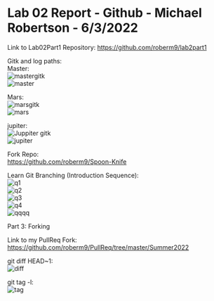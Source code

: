 # Lab 02 Report - Github - Michael Robertson - 6/3/2022  
  
Link to Lab02Part1 Repository: https://github.com/roberm9/lab2part1   

Gitk and log paths:  
Master:  
![mastergitk](https://user-images.githubusercontent.com/95317029/171905098-7e3c9590-b13b-4000-9eaa-7657586d3b05.PNG)  
![master](https://user-images.githubusercontent.com/95317029/171905107-4e4b998d-7da2-4d30-91dd-d786e1c44b44.PNG)  

Mars:  
![marsgitk](https://user-images.githubusercontent.com/95317029/171905119-ebb1dc6f-5270-4ced-abb6-94bee3e20d9c.PNG)  
![mars](https://user-images.githubusercontent.com/95317029/171905133-2e805119-293b-4cd1-bf37-2b6c79607e60.PNG)  

jupiter:  
![Juppiter gitk](https://user-images.githubusercontent.com/95317029/171905151-7e23e504-cf0a-4f11-9cde-cb35fe00cddd.PNG)  
![jupiter](https://user-images.githubusercontent.com/95317029/171905161-d89d1459-3138-4e01-b224-9d9d65393eca.PNG)  


Fork Repo:  
https://github.com/roberm9/Spoon-Knife  

Learn Git Branching (Introduction Sequence):  
![q1](https://user-images.githubusercontent.com/95317029/172239603-c84e7dfb-4171-4b18-954f-21282c3a5568.PNG)  
![q2](https://user-images.githubusercontent.com/95317029/172239609-f6ff42f2-63c7-4ce0-8643-00a914b87304.PNG)  
![q3](https://user-images.githubusercontent.com/95317029/172239613-f77d055b-5a5b-459c-8457-7a0be75c3536.PNG)   
![q4](https://user-images.githubusercontent.com/95317029/172239616-255ea326-3440-4019-b899-88e28942706b.PNG)  
![qqqq](https://user-images.githubusercontent.com/95317029/172239620-b267be8e-3fdc-42fc-9268-e97aca9b6504.PNG)  


Part 3: Forking   

Link to my PullReq Fork:  
https://github.com/roberm9/PullReq/tree/master/Summer2022  

git diff HEAD~1:  
![diff](https://user-images.githubusercontent.com/95317029/172242140-9f6e5563-d0ef-430e-bc87-5c8832cf6d82.PNG)  

git tag -l:  
![tag](https://user-images.githubusercontent.com/95317029/172242567-5e956d49-4e6f-4976-9e23-54c3125db2de.PNG)  






